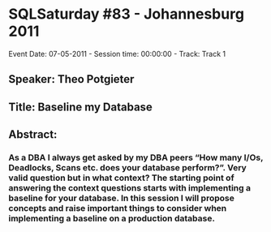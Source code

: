 # SQLSaturday #83 - Johannesburg 2011
Event Date: 07-05-2011 - Session time: 00:00:00 - Track: Track 1
## Speaker: Theo Potgieter
## Title: Baseline my Database
## Abstract:
### As a DBA I always get asked by my  DBA peers “How many I/Os, Deadlocks, Scans etc. does your database perform?”. Very valid question but in what context? The starting point of answering the context questions starts with implementing a baseline for your database. In this session I will propose concepts and raise important things to consider when implementing a baseline on a production database.
